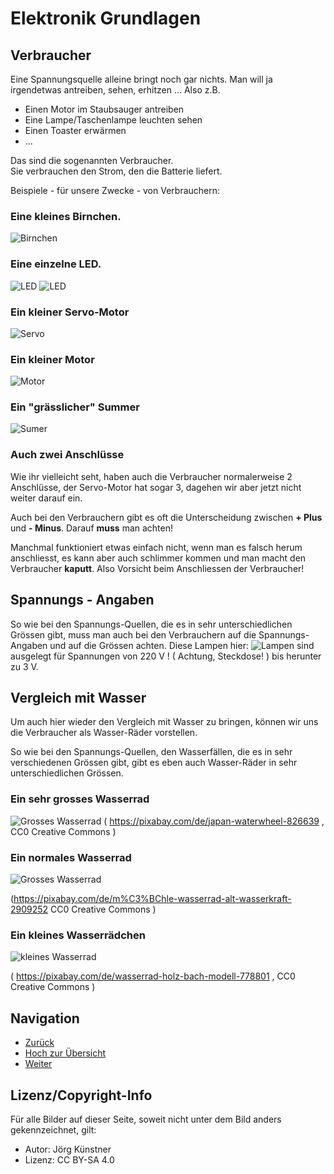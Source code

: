 # Elektronik Grundlagen

## Verbraucher 

Eine Spannungsquelle alleine bringt noch gar nichts. 
Man will ja irgendetwas antreiben, sehen, erhitzen ...
Also z.B. 
- Einen Motor im Staubsauger antreiben
- Eine Lampe/Taschenlampe leuchten sehen
- Einen Toaster erwärmen
- ...

Das sind die sogenannten Verbraucher.  
Sie verbrauchen den Strom, den die Batterie liefert.   

Beispiele - für unsere Zwecke - von Verbrauchern:

###  Eine kleines Birnchen.
 
   ![Birnchen ](pics/01_Birnchen.png)

### Eine einzelne LED.
 
   ![LED ](pics/02_LED.png) ![LED ](pics/03_LED.png)

### Ein kleiner Servo-Motor
 
  ![Servo ](pics/04_ServoMotor.jpeg)
   
### Ein kleiner Motor
 
  ![Motor ](pics/04c_Motor.jpg)


### Ein "grässlicher" Summer 


  ![Sumer ](pics/04b_Summer.jpg)

### Auch zwei Anschlüsse 

Wie ihr vielleicht seht, haben auch die Verbraucher normalerweise 2 Anschlüsse, der Servo-Motor hat sogar 3, dagehen wir aber jetzt nicht weiter darauf ein.

Auch bei den Verbrauchern gibt es oft die Unterscheidung zwischen __+ Plus__ und __- Minus__. Darauf __muss__ man achten!

Manchmal funktioniert etwas einfach nicht, wenn man es falsch herum anschliesst, es kann aber auch schlimmer kommen und man macht den Verbraucher __kaputt__. Also Vorsicht beim Anschliessen der Verbraucher!

## Spannungs - Angaben

So wie bei den Spannungs-Quellen, die es in sehr unterschiedlichen Grössen gibt, muss man auch bei den Verbrauchern auf die Spannungs-Angaben und auf die Grössen achten.
Diese Lampen hier:
  ![Lampen ](pics/05_Lampen.png)
  sind ausgelegt für Spannungen von 220 V ! ( Achtung, Steckdose! ) bis herunter zu 3 V. 

 
## Vergleich mit Wasser

Um auch hier wieder den Vergleich mit Wasser zu bringen, können wir uns die Verbraucher als Wasser-Räder vorstellen.

So wie bei den Spannungs-Quellen, den Wasserfällen, die es in sehr verschiedenen Grössen gibt, gibt es eben auch Wasser-Räder in sehr unterschiedlichen Grössen.

### Ein sehr grosses Wasserrad 
 
 
  ![Grosses Wasserrad ](pics/japan-826639_1000.jpg)
( https://pixabay.com/de/japan-waterwheel-826639 , CC0 Creative Commons )

### Ein normales Wasserrad  
  ![Grosses Wasserrad ](pics/mill-2909252_1000.jpg)

(https://pixabay.com/de/m%C3%BChle-wasserrad-alt-wasserkraft-2909252 CC0 Creative Commons )

### Ein kleines Wasserrädchen  
  ![kleines Wasserrad ](pics/waterwheel-778801_1000.jpg)

( https://pixabay.com/de/wasserrad-holz-bach-modell-778801 , CC0 Creative Commons )

## Navigation

* [Zurück ](../02_02_Elektronik_Spannungsquelle/README.md)
* [Hoch zur Übersicht](../README.md)  
* [Weiter ](../02_04_Elektronik_Stromkreis/README.md)


## Lizenz/Copyright-Info
Für alle Bilder auf dieser Seite, soweit nicht unter dem Bild anders gekennzeichnet,  gilt:

* Autor: Jörg Künstner
* Lizenz: CC BY-SA 4.0


